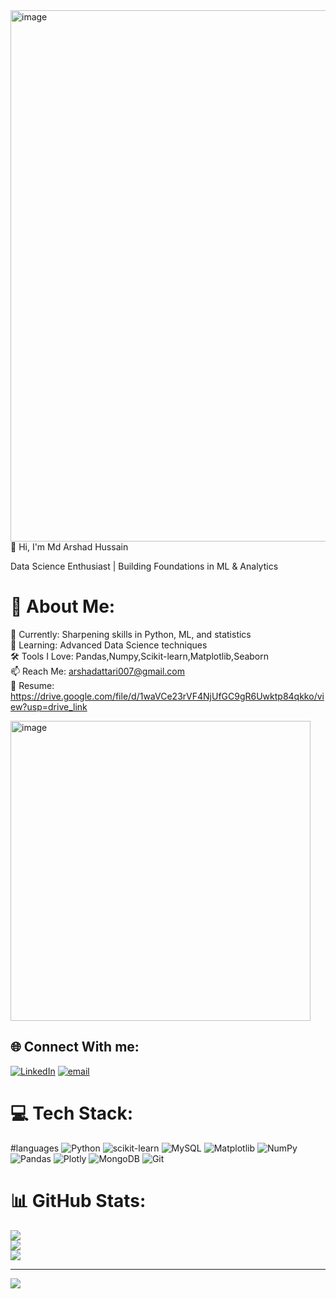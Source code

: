 <img width="1394" height="850" alt="image" src="https://github.com/user-attachments/assets/b9c3988f-cddc-4cd1-9e57-00e8588d2930" />
👋 Hi, I'm Md Arshad Hussain

Data Science Enthusiast | Building Foundations in ML & Analytics
# 💫 About Me:
🔭 Currently: Sharpening skills in Python, ML, and statistics<br>🌱 Learning: Advanced Data Science techniques<br>🛠️ Tools I Love: Pandas,Numpy,Scikit-learn,Matplotlib,Seaborn<br>📫 Reach Me: arshadattari007@gmail.com<br>📄 Resume: https://drive.google.com/file/d/1waVCe23rVF4NjUfGC9gR6Uwktp84qkko/view?usp=drive_link

<img width="480" height="480" alt="image" src="https://github.com/user-attachments/assets/47d7b967-b510-491a-a7bf-b984476a0ed2" />

## 🌐 Connect With me:
[![LinkedIn](https://img.shields.io/badge/LinkedIn-%230077B5.svg?logo=linkedin&logoColor=white)](https://linkedin.com/in/https://www.linkedin.com/in/md-arshad-hussain-a1529a362/) [![email](https://img.shields.io/badge/Email-D14836?logo=gmail&logoColor=white)](mailto:arshadattari007@gmail.com) 

# 💻 Tech Stack:
#languages
![Python](https://img.shields.io/badge/python-3670A0?style=for-the-badge&logo=python&logoColor=ffdd54) ![scikit-learn](https://img.shields.io/badge/scikit--learn-%23F7931E.svg?style=for-the-badge&logo=scikit-learn&logoColor=white) ![MySQL](https://img.shields.io/badge/mysql-4479A1.svg?style=for-the-badge&logo=mysql&logoColor=white) ![Matplotlib](https://img.shields.io/badge/Matplotlib-%23ffffff.svg?style=for-the-badge&logo=Matplotlib&logoColor=black) ![NumPy](https://img.shields.io/badge/numpy-%23013243.svg?style=for-the-badge&logo=numpy&logoColor=white) ![Pandas](https://img.shields.io/badge/pandas-%23150458.svg?style=for-the-badge&logo=pandas&logoColor=white) ![Plotly](https://img.shields.io/badge/Plotly-%233F4F75.svg?style=for-the-badge&logo=plotly&logoColor=white) ![MongoDB](https://img.shields.io/badge/MongoDB-%234ea94b.svg?style=for-the-badge&logo=mongodb&logoColor=white) ![Git](https://img.shields.io/badge/git-%23F05033.svg?style=for-the-badge&logo=git&logoColor=white)
# 📊 GitHub Stats:
![](https://github-readme-stats.vercel.app/api?username=arshad377&theme=dark&hide_border=false&include_all_commits=false&count_private=false)<br/>
![](https://nirzak-streak-stats.vercel.app/?user=arshad377&theme=dark&hide_border=false)<br/>
![](https://github-readme-stats.vercel.app/api/top-langs/?username=arshad377&theme=dark&hide_border=false&include_all_commits=false&count_private=false&layout=compact)

---
[![](https://visitcount.itsvg.in/api?id=arshad377&icon=0&color=0)](https://visitcount.itsvg.in)

<!-- Proudly created with GPRM ( https://gprm.itsvg.in ) -->
